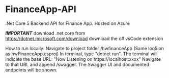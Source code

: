 # FinanceApp-API
.Net Core 5 Backend API for Finance App. Hosted on Azure 

***IMPORTANT***
download .net core from https://dotnet.microsoft.com/download
download the c# vsCode extension

How to run locally:
Navigate to project folder /hwfinanceApp (Same loq5ion as  hwFinanceApp.csproj)
In terminal, type "dotnet run".
The terminal will indicate the base URL: "Now Listening on https://localhost:xxxx"
Navigate to that URL and append /swagger.
The Swagger UI and documented endpoints will be shown.
